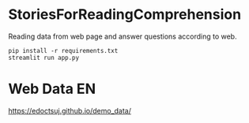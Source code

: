 # StoriesForReadingComprehension

Reading data from web page and answer questions according to web.

````
pip install -r requirements.txt
streamlit run app.py
````

# Web Data EN
https://edoctsuj.github.io/demo_data/
